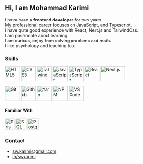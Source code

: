 ## Hi, I am Mohammad Karimi

I have been a **frontend developer** for two years.<br />
My professional career focuses on JavaScript, and Typescript.<br />
I have quite good experience with React, Next.js and TailwindCss.<br />
I am passionate about learning.<br />
I am curious, enjoy from solving problems and math.<br />
I like psychology and teaching too.

### Skills

<p align="left">
  <img
    src="https://upload.wikimedia.org/wikipedia/commons/3/38/HTML5_Badge.svg"
    width="48"
    height="48"
    alt="HTML5"
    title="HTML5"
  />
  <img
    src="https://upload.wikimedia.org/wikipedia/commons/7/70/Devicon-css3-plain.svg"
    width="48"
    height="48"
    alt="CSS3"
    title="CSS3"
  />
  <img
    src="https://upload.wikimedia.org/wikipedia/commons/d/d5/Tailwind_CSS_Logo.svg"
    width="48"
    height="48"
    alt="Tailwind"
    title="Tailwind"
  />
  <img
    src="https://upload.wikimedia.org/wikipedia/commons/9/99/Unofficial_JavaScript_logo_2.svg"
    width="48"
    height="48"
    alt="JavaScript"
    title="JavaScript"
  />
  <img
    src="https://upload.wikimedia.org/wikipedia/commons/archive/f/f5/20230616215447%21Typescript.svg"
    width="48"
    height="48"
    alt="TypeScript"
    title="TypeScript"
  />
  <img
    src="https://upload.wikimedia.org/wikipedia/commons/a/a7/React-icon.svg"
    width="48"
    height="48"
    alt="React"
    title="React"
  />
  <img
    src="https://upload.wikimedia.org/wikipedia/commons/thumb/archive/8/8e/20230404233502%21Nextjs-logo.svg/120px-Nextjs-logo.svg.png"
    width="80"
    height="48"
    alt="Next.js"
    title="Next.js"
  />
</p>
<p align="left">
  <img
    src="https://git-scm.com/images/logos/downloads/Git-Icon-1788C.svg"
    width="48"
    height="48"
    alt="Git"
    title="Git"
  />
  <img
    src="https://upload.wikimedia.org/wikipedia/commons/thumb/9/91/Octicons-mark-github.svg/240px-Octicons-mark-github.svg.png"
    width="48"
    height="48"
    alt="Github"
    title="Github"
  />
  <img
    src="https://github.com/yarnpkg/assets/blob/76d30ca2aebed5b73ea8131d972218fb860bd32d/yarn-kitten-circle.svg"
    width="48"
    height="48"
    alt="Yarn"
    title="Yarn"
  />
  <img
    src="https://upload.wikimedia.org/wikipedia/commons/d/db/Npm-logo.svg"
    width="48"
    height="48"
    alt="NPM"
    title="NPM"
  />
  <img
    src="https://upload.wikimedia.org/wikipedia/commons/1/1c/Visual_Studio_Code_1.35_icon.png"
    width="48"
    height="48"
    alt="VSCode"
    title="VSCode"
  />
</p>

#### Familiar With

<p align="left">
  <img
    src="https://seeklogo.com/images/P/prisma-logo-3805665B69-seeklogo.com.png"
    width="30"
    height="36"
    alt="Prisma"
    title="Prisma"
  />
  <img
    src="https://www.svgrepo.com/show/255832/sql.svg"
    width="36"
    height="36"
    alt="SQL"
    title="SQL"
  />
  <img
    src="https://wiki.postgresql.org/images/3/30/PostgreSQL_logo.3colors.120x120.png"
    width="36"
    height="36"
    alt="Postgresql"
    title="Postgresql"
  />
</p>

### Contact

<ul>
  <li>
    <a href="mailto:sw.karimi@gmail.com">sw.karimi@gmail.com</a>
  </li>
  <li>
    <a href="https://www.linkedin.com/in/swkarimi/">in/swkarimi</a>
  </li>
</ul>


